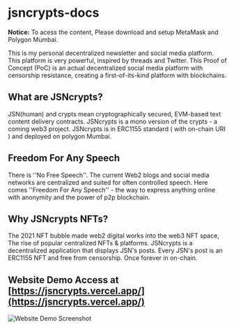 # jsncrypts-docs

**Notice:** To acess the content, Please download and setup MetaMask and Polygon Mumbai. 

This is my personal decentralized newsletter and social media platform. This platform is very powerful, inspired by threads and Twitter. This Proof of Concept (PoC) is an actual decentralized social media platform with censorship resistance, creating a first-of-its-kind platform with blockchains.

## What are JSNcrypts?
JSN(human) and crypts mean cryptographically secured, EVM-based text content delivery contracts. JSNcrypts is a mono version of the crypts - a coming web3 project. JSNcrypts is in ERC1155 standard ( with on-chain URI ) and deployed on polygon Mumbai.

## Freedom For Any Speech
There is ''No Free Speech''. The current Web2 blogs and social media networks are centralized and suited for often controlled speech. Here comes ''Freedom For Any Speech'' - the way to express anything online with anonymity and the power of p2p blockchain.

## Why JSNcrypts NFTs?
The 2021 NFT bubble made web2 digital works into the web3 NFT space, The rise of popular centralized NFTs & platforms. JSNcrypts is a decentralized application that displays JSN's posts. Every JSN's post is an ERC1155 NFT and free from censorship. Once forever in on-chain.

## Website Demo Access at [https://jsncrypts.vercel.app/](https://jsncrypts.vercel.app/)

![Website Demo Screenshot](https://github.com/PandiaJason/jsncrypts-docs/assets/100123063/e0c1efd0-4d48-4541-9066-452c2382b68c)

